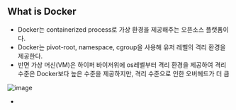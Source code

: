

## What is Docker
- Docker는 containerized process로 가상 환경을 제공해주는 오픈소스 플랫폼이다.
- Docker는 pivot-root, namespace, cgroup을 사용해 유저 레벨의 격리 환경을 제공한다.
- 반면 가상 머신(VM)은 하이퍼 바이저위에 os레벨부터 격리 환경을 제공하여 격리 수준은 Docker보다 높은 수준을 제공하지만, 격리 수준으로 인한 오버헤드가 더 큼

![image](https://github.com/user-attachments/assets/713a4449-a72c-4789-81a6-28807a22eae3)

- 
